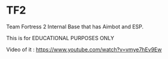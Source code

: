 # TF2
Team Fortress 2 Internal Base that has Aimbot and ESP. 

This is for EDUCATIONAL PURPOSES ONLY

Video of it :
https://www.youtube.com/watch?v=vmye7hEv9Ew

